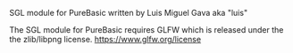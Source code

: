 SGL module for PureBasic
written by Luis Miguel Gava aka "luis"

The SGL module for PureBasic requires GLFW which is released under the the zlib/libpng license.
https://www.glfw.org/license


